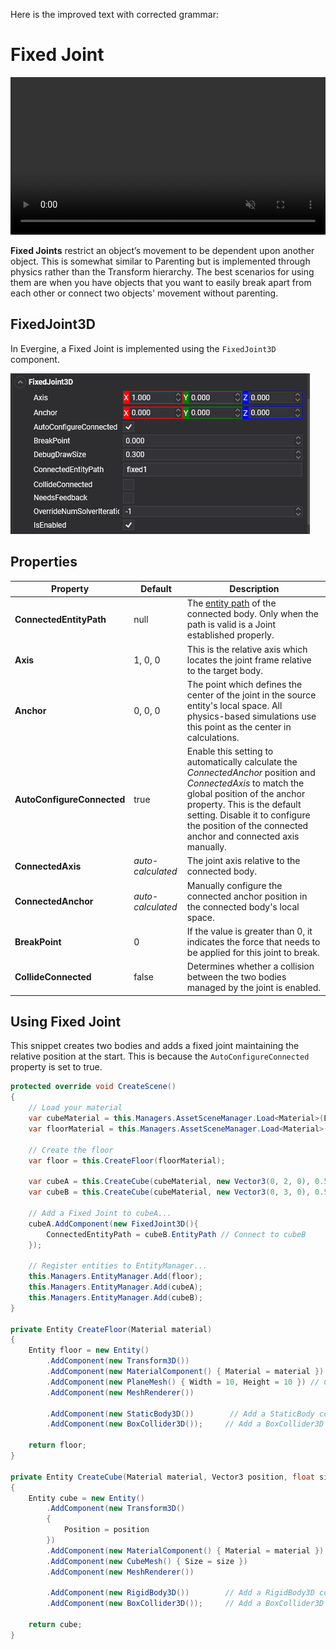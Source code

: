 Here is the improved text with corrected grammar:

# Fixed Joint

<video autoplay loop muted width="100%" height="auto">
  <source src="images/FixedJointVideo.mp4" type="video/mp4">
</video>

**Fixed Joints** restrict an object’s movement to be dependent upon another object. This is somewhat similar to Parenting but is implemented through physics rather than the Transform hierarchy. The best scenarios for using them are when you have objects that you want to easily break apart from each other or connect two objects' movement without parenting.

## FixedJoint3D

In Evergine, a Fixed Joint is implemented using the `FixedJoint3D` component.

![Fixed Joint](images/fixedJointComponent.png)

## Properties

| Property | Default | Description |
| --- | --- | --- |
| **ConnectedEntityPath** | null | The [entity path](../../basics/component_arch/entities/entity_hierarchy.md#entity-paths) of the connected body. Only when the path is valid is a Joint established properly. |
| **Axis** | 1, 0, 0 | This is the relative axis which locates the joint frame relative to the target body. |
| **Anchor** | 0, 0, 0 | The point which defines the center of the joint in the source entity's local space. All physics-based simulations use this point as the center in calculations. |
| **AutoConfigureConnected** | true | Enable this setting to automatically calculate the *ConnectedAnchor* position and *ConnectedAxis* to match the global position of the anchor property. This is the default setting. Disable it to configure the position of the connected anchor and connected axis manually. |
| **ConnectedAxis** | *auto-calculated* | The joint axis relative to the connected body. |
| **ConnectedAnchor** | *auto-calculated* | Manually configure the connected anchor position in the connected body's local space. |
| **BreakPoint** | 0 | If the value is greater than 0, it indicates the force that needs to be applied for this joint to break. |
| **CollideConnected** | false | Determines whether a collision between the two bodies managed by the joint is enabled. |

## Using Fixed Joint

This snippet creates two bodies and adds a fixed joint maintaining the relative position at the start. This is because the `AutoConfigureConnected` property is set to true.

```csharp
protected override void CreateScene()
{
    // Load your material
    var cubeMaterial = this.Managers.AssetSceneManager.Load<Material>(EvergineContent.Materials.CubeMaterial);
    var floorMaterial = this.Managers.AssetSceneManager.Load<Material>(DefaultResourcesIDs.DefaultMaterialID);

    // Create the floor
    var floor = this.CreateFloor(floorMaterial);

    var cubeA = this.CreateCube(cubeMaterial, new Vector3(0, 2, 0), 0.5f);
    var cubeB = this.CreateCube(cubeMaterial, new Vector3(0, 3, 0), 0.5f);

    // Add a Fixed Joint to cubeA...
    cubeA.AddComponent(new FixedJoint3D(){
        ConnectedEntityPath = cubeB.EntityPath // Connect to cubeB
    });

    // Register entities to EntityManager...
    this.Managers.EntityManager.Add(floor);
    this.Managers.EntityManager.Add(cubeA);
    this.Managers.EntityManager.Add(cubeB);
}

private Entity CreateFloor(Material material)
{
    Entity floor = new Entity()
        .AddComponent(new Transform3D())
        .AddComponent(new MaterialComponent() { Material = material })
        .AddComponent(new PlaneMesh() { Width = 10, Height = 10 }) // Create a 10x10 floor plane
        .AddComponent(new MeshRenderer())

        .AddComponent(new StaticBody3D())        // Add a StaticBody component...
        .AddComponent(new BoxCollider3D());     // Add a BoxCollider3D to the physics body...

    return floor;    
}

private Entity CreateCube(Material material, Vector3 position, float size)
{
    Entity cube = new Entity()
        .AddComponent(new Transform3D()
        {
            Position = position
        })
        .AddComponent(new MaterialComponent() { Material = material })
        .AddComponent(new CubeMesh() { Size = size })
        .AddComponent(new MeshRenderer())

        .AddComponent(new RigidBody3D())        // Add a RigidBody3D component...
        .AddComponent(new BoxCollider3D());     // Add a BoxCollider3D to the physics body...

    return cube;
}
```